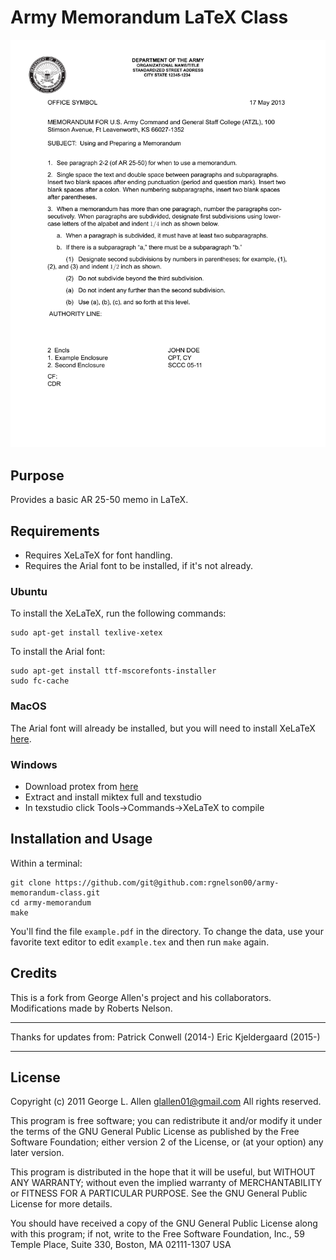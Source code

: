 
Army Memorandum LaTeX Class
============

![Sample Memo](example.png)

## Purpose
Provides a basic AR 25-50 memo in LaTeX.
## Requirements
- Requires XeLaTeX for font handling.
- Requires the Arial font to be installed, if it's not already.
### Ubuntu
To install the XeLaTeX, run the following commands:
```
sudo apt-get install texlive-xetex
```
To install the Arial font:
```
sudo apt-get install ttf-mscorefonts-installer
sudo fc-cache
```
### MacOS
The Arial font will already be installed, but you will need to install XeLaTeX [here](http://www.tug.org/mactex/index.html).
### Windows
- Download protex from [here](https://www.tug.org/protext/)
- Extract and install miktex full and texstudio
- In texstudio click Tools->Commands->XeLaTeX to compile 

## Installation and Usage
Within a terminal:
```
git clone https://github.com/git@github.com:rgnelson00/army-memorandum-class.git
cd army-memorandum
make
```
You'll find the file `example.pdf` in the directory.
To change the data, use your favorite text editor to edit `example.tex` and then run `make` again.

## Credits
This is a fork from George Allen's project and his collaborators.
Modifications made by Roberts Nelson.

-----------------------------------------------------------------------------

Thanks for updates from:
 Patrick Conwell (2014-)
 Eric Kjeldergaard (2015-)


-----------------------------------------------------------------------------
## License
Copyright (c) 2011 George L. Allen <glallen01@gmail.com> All rights reserved.

This program is free software; you can redistribute it and/or modify it under
the terms of the GNU General Public License as published by the Free Software
Foundation; either version 2 of the License, or (at your option) any later
version.

This program is distributed in the hope that it will be useful, but WITHOUT ANY
WARRANTY; without even the implied warranty of MERCHANTABILITY or FITNESS FOR A
PARTICULAR PURPOSE.  See the GNU General Public License for more details.

You should have received a copy of the GNU General Public License along with
this program; if not, write to the Free Software Foundation, Inc., 59 Temple
Place, Suite 330, Boston, MA  02111-1307  USA
